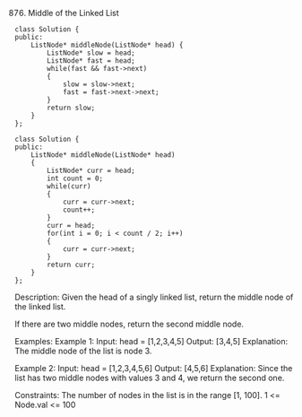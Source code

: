 876. Middle of the Linked List
```
class Solution {
public:
    ListNode* middleNode(ListNode* head) {
        ListNode* slow = head;
        ListNode* fast = head;
        while(fast && fast->next)
        {
            slow = slow->next;
            fast = fast->next->next;
        }
        return slow;
    }
};
```
```
class Solution {
public:
    ListNode* middleNode(ListNode* head)
    {
        ListNode* curr = head;
        int count = 0;
        while(curr)
        {
            curr = curr->next;
            count++;
        }
        curr = head;
        for(int i = 0; i < count / 2; i++)
        {
            curr = curr->next;
        }
        return curr;
    }
};
```

Description:
Given the head of a singly linked list, return the middle node of the linked list.

If there are two middle nodes, return the second middle node.

Examples:
Example 1:
Input: head = [1,2,3,4,5]
Output: [3,4,5]
Explanation: The middle node of the list is node 3.

Example 2:
Input: head = [1,2,3,4,5,6]
Output: [4,5,6]
Explanation: Since the list has two middle nodes with values 3 and 4, we return the second one.
 

Constraints:
The number of nodes in the list is in the range [1, 100].
1 <= Node.val <= 100
